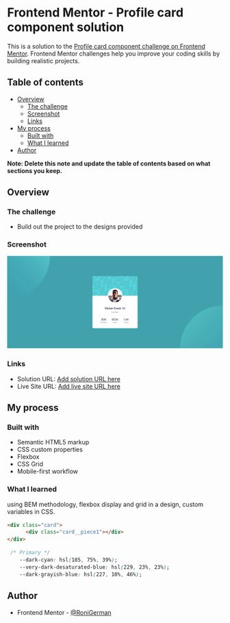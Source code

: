 # Frontend Mentor - Profile card component solution

This is a solution to the [Profile card component challenge on Frontend Mentor](https://www.frontendmentor.io/challenges/profile-card-component-cfArpWshJ). Frontend Mentor challenges help you improve your coding skills by building realistic projects.

## Table of contents

- [Overview](#overview)
  - [The challenge](#the-challenge)
  - [Screenshot](#screenshot)
  - [Links](#links)
- [My process](#my-process)
  - [Built with](#built-with)
  - [What I learned](#what-i-learned)
- [Author](#author)

**Note: Delete this note and update the table of contents based on what sections you keep.**

## Overview

### The challenge

- Build out the project to the designs provided

### Screenshot

![](/images/screenshot.png)

### Links

- Solution URL: [Add solution URL here](https://github.com/ronitzdev/profile-card-design)
- Live Site URL: [Add live site URL here](https://profile-card-ronitz.netlify.app/)

## My process

### Built with

- Semantic HTML5 markup
- CSS custom properties
- Flexbox
- CSS Grid
- Mobile-first workflow

### What I learned

using BEM methodology, flexbox display and grid in a design, custom variables in CSS.

```html
<div class="card">
      <div class="card__piece1"></div>
</div>
```

```css
 /* Primary */
    --dark-cyan: hsl(185, 75%, 39%);
    --very-dark-desaturated-blue: hsl(229, 23%, 23%);
    --dark-grayish-blue: hsl(227, 10%, 46%);
```

## Author

- Frontend Mentor - [@RoniGerman](https://www.frontendmentor.io/profile/RoniGerman)

